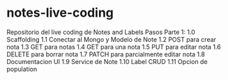 # notes-live-coding
Repositorio del live coding de Notes and Labels
Pasos Parte 1:
1.0 Scaffolding
1.1 Conectar al Mongo y Modelo de Note
1.2 POST para crear nota
1.3 GET para notas
1.4 GET para una nota
1.5 PUT para editar nota
1.6 DELETE para borrar nota
1.7 PATCH para parcialmente editar nota
1.8 Documentacion UI
1.9 Service de Note
1.10 Label CRUD
1.11 Opcion de population